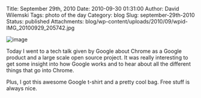 Title: September 29th, 2010 
Date: 2010-09-30 01:31:00
Author: David Wilemski
Tags: photo of the day
Category: blog
Slug: september-29th-2010
Status: published
Attachments: blog/wp-content/uploads/2010/09/wpid-IMG_20100929_205742.jpg

![image](http://oromis.davidwilemski.com/blog/wp-content/uploads/2010/09/wpid-IMG_20100929_205742.jpg)

Today I went to a tech talk given by Google about Chrome as a Google
product and a large scale open source project. It was really interesting
to get some insight into how Google works and to hear about all the
different things that go into Chrome.

Plus, I got this awesome Google t-shirt and a pretty cool bag. Free
stuff is always nice.
